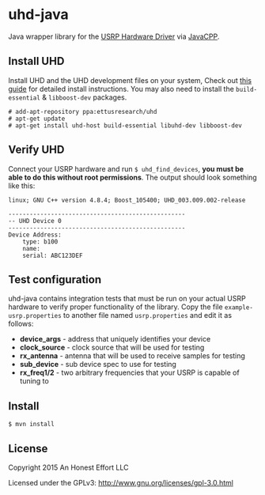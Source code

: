 # uhd-java

Java wrapper library for the [USRP Hardware Driver](http://code.ettus.com/redmine/ettus/projects/uhd/wiki)
via [JavaCPP](https://github.com/bytedeco/javacpp).

## Install UHD
Install UHD and the UHD development files on your system, Check out
[this guide](http://files.ettus.com/manual/page_install.html)
for detailed install instructions. You may also need to install the
`build-essential` & `libboost-dev` packages.

```
# add-apt-repository ppa:ettusresearch/uhd
# apt-get update
# apt-get install uhd-host build-essential libuhd-dev libboost-dev
```

## Verify UHD
Connect your USRP hardware and run `$ uhd_find_devices`, **you must
be able to do this without root permissions**. The output should look
something like this:

```
linux; GNU C++ version 4.8.4; Boost_105400; UHD_003.009.002-release

--------------------------------------------------
-- UHD Device 0
--------------------------------------------------
Device Address:
    type: b100
    name:
    serial: ABC123DEF
```

## Test configuration
uhd-java contains integration tests that must be run on your actual
USRP hardware to verify proper functionality of the library. Copy the
file `example-usrp.properties` to another file named `usrp.properties`
and edit it as follows:

* **device_args** - address that uniquely identifies your device
* **clock_source** - clock source that will be used for testing
* **rx_antenna** - antenna that will be used to receive samples for testing
* **sub_device** - sub device spec to use for testing
* **rx_freq1/2** - two arbitrary frequencies that your USRP is capable of tuning to

## Install
```
$ mvn install
```

## License

Copyright 2015 An Honest Effort LLC

Licensed under the GPLv3: http://www.gnu.org/licenses/gpl-3.0.html